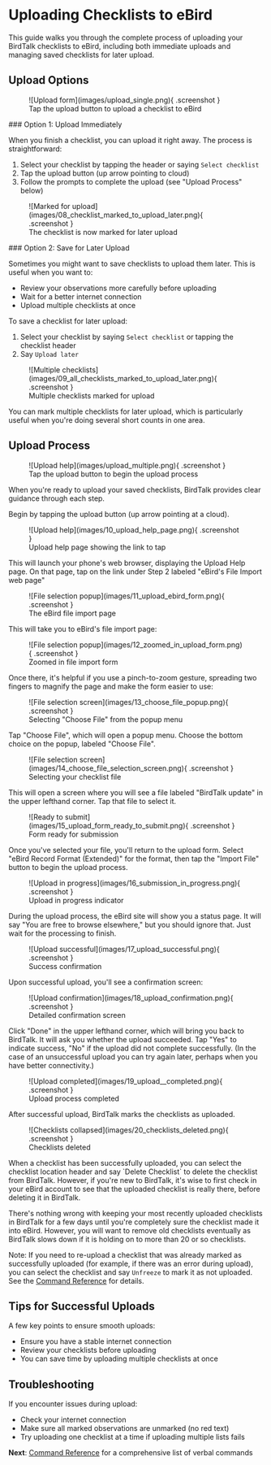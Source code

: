 # Uploading Checklists to eBird

This guide walks you through the complete process of uploading your BirdTalk checklists to eBird, including both immediate uploads and managing saved checklists for later upload.

## Upload Options

<div class="image-container" markdown>
<figure markdown>
  ![Upload form](images/upload_single.png){ .screenshot }
  <figcaption>Tap the upload button to upload a checklist to eBird</figcaption>
</figure>
</div>

<div class="content-wrap" markdown="1">
### Option 1: Upload Immediately

When you finish a checklist, you can upload it right away. The process is straightforward:

1. Select your checklist by tapping the header or saying `Select checklist`
2. Tap the upload button (up arrow pointing to cloud)
3. Follow the prompts to complete the upload (see "Upload Process" below)
</div>

<div class="clear-floats"></div>

<div class="image-container" markdown>
<figure markdown>
  ![Marked for upload](images/08_checklist_marked_to_upload_later.png){ .screenshot }
  <figcaption>The checklist is now marked for later upload</figcaption>
</figure>
</div>

<div class="content-wrap" markdown="1">
### Option 2: Save for Later Upload

Sometimes you might want to save checklists to upload them later. This is useful when you want to:

- Review your observations more carefully before uploading
- Wait for a better internet connection
- Upload multiple checklists at once

To save a checklist for later upload:

1. Select your checklist by saying `Select checklist` or tapping the checklist header
2. Say `Upload later`
</div>

<div class="clear-floats"></div>

<div class="image-container" markdown>
<figure markdown>
  ![Multiple checklists](images/09_all_checklists_marked_to_upload_later.png){ .screenshot }
  <figcaption>Multiple checklists marked for upload</figcaption>
</figure>
</div>

<div class="content-wrap" markdown="1">
You can mark multiple checklists for later upload, which is particularly useful when you're doing several short counts in one area.
</div>

<div class="clear-floats"></div>

## Upload Process

<div class="image-container" markdown>
<figure markdown>
  ![Upload help](images/upload_multiple.png){ .screenshot }
  <figcaption>Tap the upload button to begin the upload process</figcaption>
</figure>
</div>

<div class="content-wrap" markdown="1">
When you're ready to upload your saved checklists, BirdTalk provides clear guidance through each step.

Begin by tapping the upload button (up arrow pointing at a cloud).
</div>

<div class="clear-floats"></div>

<div class="image-container" markdown>
<figure markdown>
  ![Upload help](images/10_upload_help_page.png){ .screenshot }
  <figcaption>Upload help page showing the link to tap</figcaption>
</figure>
</div>

<div class="content-wrap" markdown="1">
This will launch your phone's web browser, displaying the Upload Help page. On that page, tap on the link under Step 2 labeled "eBird's File Import web page"
</div>

<div class="clear-floats"></div>

<div class="image-container" markdown>
<figure markdown>
  ![File selection popup](images/11_upload_ebird_form.png){ .screenshot }
  <figcaption>The eBird file import page</figcaption>
</figure>
</div>

<div class="content-wrap" markdown="1">
This will take you to eBird's file import page:
</div>

<div class="clear-floats"></div>

<div class="image-container" markdown>
<figure markdown>
  ![File selection popup](images/12_zoomed_in_upload_form.png){ .screenshot }
  <figcaption>Zoomed in file import form</figcaption>
</figure>
</div>

<div class="content-wrap" markdown="1">
Once there, it's helpful if you use a pinch-to-zoom gesture, spreading two fingers to magnify the page and make the form easier to use:
</div>

<div class="clear-floats"></div>

<div class="image-container" markdown>
<figure markdown>
  ![File selection screen](images/13_choose_file_popup.png){ .screenshot }
  <figcaption>Selecting "Choose File" from the popup menu</figcaption>
</figure>
</div>

<div class="content-wrap" markdown="1">
Tap "Choose File", which will open a popup menu. Choose the bottom choice on the popup, labeled "Choose File".
</div>

<div class="clear-floats"></div>

<div class="image-container" markdown>
<figure markdown>
  ![File selection screen](images/14_choose_file_selection_screen.png){ .screenshot }
  <figcaption>Selecting your checklist file</figcaption>
</figure>
</div>

<div class="content-wrap" markdown="1">
This will open a screen where you will see a file labeled "BirdTalk update" in the upper lefthand corner. Tap that file to select it.
</div>

<div class="clear-floats"></div>

<div class="image-container" markdown>
<figure markdown>
  ![Ready to submit](images/15_upload_form_ready_to_submit.png){ .screenshot }
  <figcaption>Form ready for submission</figcaption>
</figure>
</div>

<div class="content-wrap" markdown="1">
Once you've selected your file, you'll return to the upload form. Select "eBird Record Format (Extended)" for the format, then tap the "Import File" button to begin the upload process.
</div>

<div class="clear-floats"></div>

<div class="image-container" markdown>
<figure markdown>
  ![Upload in progress](images/16_submission_in_progress.png){ .screenshot }
  <figcaption>Upload in progress indicator</figcaption>
</figure>
</div>

<div class="content-wrap" markdown="1">
During the upload process, the eBird site will show you a status page. It will say "You are free to browse elsewhere," but you should ignore that. Just wait for the processing to finish.
</div>

<div class="clear-floats"></div>

<div class="image-container" markdown>
<figure markdown>
  ![Upload successful](images/17_upload_successful.png){ .screenshot }
  <figcaption>Success confirmation</figcaption>
</figure>
</div>

<div class="content-wrap" markdown="1">
Upon successful upload, you'll see a confirmation screen:
</div>

<div class="clear-floats"></div>

<div class="image-container" markdown>
<figure markdown>
  ![Upload confirmation](images/18_upload_confirmation.png){ .screenshot }
  <figcaption>Detailed confirmation screen</figcaption>
</figure>
</div>

<div class="content-wrap" markdown="1">
Click "Done" in the upper lefthand corner, which will bring you back to BirdTalk. It will ask you whether the upload succeeded. Tap "Yes" to indicate success, "No" if the upload did not complete successfully. (In the case of an unsuccessful upload you can try again later, perhaps when you have better connectivity.)
</div>

<div class="clear-floats"></div>

<div class="image-container" markdown>
<figure markdown>
  ![Upload completed](images/19_upload__completed.png){ .screenshot }
  <figcaption>Upload process completed</figcaption>
</figure>
</div>

<div class="content-wrap" markdown="1">
After successful upload, BirdTalk marks the checklists as uploaded.
</div>

<div class="clear-floats"></div>

<div class="image-container" markdown>
<figure markdown>
  ![Checklists collapsed](images/20_checklists_deleted.png){ .screenshot }
  <figcaption>Checklists deleted</figcaption>
</figure>
</div>

<div class="content-wrap" markdown="1">
When a checklist has been successfully uploaded, you can select the checklist location header and say `Delete Checklist` to delete the checklist from BirdTalk.  However, if you're new to BirdTalk, it's wise to first check in your eBird account to see that the uploaded checklist is really there, before deleting it in BirdTalk.  

There's nothing wrong with keeping your most recently uploaded checklists in BirdTalk for a few days until you're completely sure the checklist made it into eBird.  However, you will want to remove old checklists eventually as BirdTalk slows down if it is holding on to more than 20 or so checklists.
</div>

<div class="clear-floats"></div>

Note: If you need to re-upload a checklist that was already marked as successfully uploaded (for example, if there was an error during upload), you can select the checklist and say `Unfreeze` to mark it as not uploaded. See the [Command Reference](commands/reference.md) for details.

## Tips for Successful Uploads

A few key points to ensure smooth uploads:

- Ensure you have a stable internet connection
- Review your checklists before uploading
- You can save time by uploading multiple checklists at once

## Troubleshooting

If you encounter issues during upload:

- Check your internet connection
- Make sure all marked observations are unmarked (no red text)
- Try uploading one checklist at a time if uploading multiple lists fails

**Next**: [Command Reference](commands/reference.md) for a comprehensive list of verbal commands
